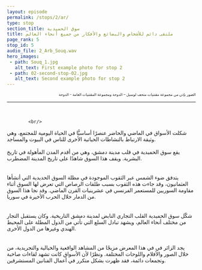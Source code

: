 ```yaml
---
layout: episode
permalink: /stops/2/ar/
type: stop
section_title: سوق الحميدية 
title: ملتقى دائم للأشخاص والبضائع والأفكار من جميع أنحاء العالم 
page_rank: 5
stop_id: 5
audio_file: 2_Arb_Souq.wav
hero_images:
 - path: Souq_1.jpg
   alt_text: First example photo for stop 2
 - path: 02-second-stop-02.jpg
   alt_text: Second example photo for stop 2
---
```


<!---
Replace this section of text with the full transcript of your audio guide stop. Use a second level heading to flag the person speaking

## Person speaking

> And this blockquote is styled to make it clear that this section really is someone speaking.

And we can go back to a normal transcript.

### A third level heading

The example audio used here is borrowed from [NASA](http://www.nasa.gov/connect/sounds/index.html#Discovery) under the terms of their [usage guidelines](http://www.nasa.gov/multimedia/guidelines/index.html). This is just a test clip, so you'll need to replace it!
--->

<p dir="rtl" lang="ar"><sup><sub> الصور بإذن من مجموعة مقتنيات متحف لوسيل – الدوحة ومجموعة المقتنيات العامة - الدوحة  </sub></sup></p>

___________________

<br>

><p dir="rtl" lang="ar">
			<br/>
شكلت الأسواق في الماضي والحاضر عنصرًا أساسيًّا في الحياة اليومية للمجتمع، وهي وثيقة الارتباط بالنشاطات الحياتية الأخرى للناس في البيوت والمساجد. 
			<br/>
			<br/>
يقع سوق الحميدية في قلب مدينة دمشق، وهي من أقدم المدن المأهولة في تاريخ البشرية. ويقف هذا السوق شاهدًا على تاريخ المدينة المضطرب.  
			<br/>
			<br/>
يتدفق ضوء الشمس عبر الثقوب الموجودة في مظلة السوق الحديدية التي أنشأها العثمانيون، وقد جاءت هذه الثقوب بسبب طلقات الرصاص التي تعرض لها السوق أثناء مقاومة السوريين للمستعمر الفرنسي في عشرينيات القرن الماضي. وقد نجا هذا السوق من الدمار خلال الحرب الأخيرة في سوريا.   
			<br/>
			<br/>
شكّل سوق الحميدية القلب التجاري النابض لمدينة دمشق التاريخية. وكان يستقبل التجار من مختلف أنحاء العالم، ويشهد تبادل السلع التي تأتي من الدول المطلة على المحيط الهندي وغيرها من الدول الأخرى.   
			<br/>
			<br/>
يجد الزائر في في هذا المعرض مزيجًا من المشاهد الواقعية والخيالية والتجريدية، من خلال الصور والأفلام واللوحات المختلفة. ونظرًا لأن الأسواق كانت تشهد لقاءات صاخبة وتجمعات دائمة، فقد ظهرت بشكل متكرر في أعمال الفنانين المستشرقين. 
			<br/>
			<br/>
		</p>
